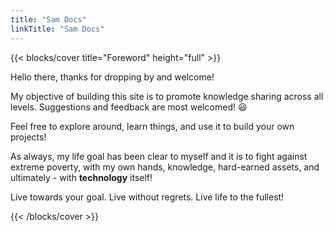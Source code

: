 ```yaml
---
title: "Sam Docs"
linkTitle: "Sam Docs"
---
```


{{< blocks/cover title="Foreword" height="full" >}}

Hello there, thanks for dropping by and welcome!

My objective of building this site is to promote knowledge sharing across all levels. Suggestions and feedback are most welcomed! 😃

Feel free to explore around, learn things, and use it to build your own projects!

As always, my life goal has been clear to myself and it is to fight against extreme poverty, with my own hands, knowledge, hard-earned assets, and ultimately - with **technology** itself!

Live towards your goal. Live without regrets. Live life to the fullest!

{{< /blocks/cover >}}
